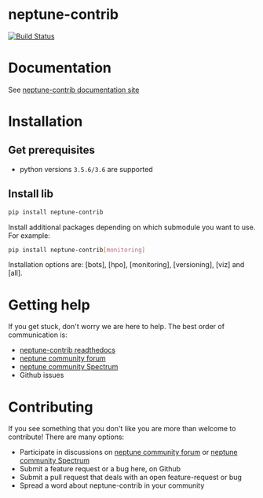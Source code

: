 # neptune-contrib
[![Build Status](https://travis-ci.org/neptune-ml/neptune-contrib.svg?branch=master)](https://travis-ci.org/neptune-ml/neptune-contrib)

# Documentation
See [neptune-contrib documentation site](https://neptune-contrib.readthedocs.io)

# Installation

## Get prerequisites
* python versions `3.5.6/3.6` are supported

## Install lib

```bash
pip install neptune-contrib
```

Install additional packages depending on which submodule you want to use. 
For example:

```bash
pip install neptune-contrib[monitoring]
```

Installation options are: [bots], [hpo], [monitoring], [versioning], [viz] and [all].

# Getting help
If you get stuck, don't worry we are here to help.
The best order of communication is:

 * [neptune-contrib readthedocs](https://neptune-contrib.readthedocs.io)
 * [neptune community forum](https://community.neptune.ai/)
 * [neptune community Spectrum](https://spectrum.chat/neptune-community?tab=posts)
 * Github issues
 
# Contributing
If you see something that you don't like you are more than welcome to contribute!
There are many options:
  
  * Participate in discussions on [neptune community forum](https://community.neptune.ai/) or [neptune community Spectrum](https://spectrum.chat/neptune-community?tab=posts)
  * Submit a feature request or a bug here, on Github
  * Submit a pull request that deals with an open feature-request or bug
  * Spread a word about neptune-contrib in your community
